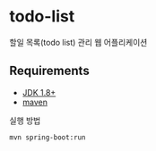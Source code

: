 # todo-list
할일 목록(todo list) 관리 웹 어플리케이션

## Requirements
- [JDK 1.8+](https://www.oracle.com/technetwork/java/javase/downloads/jdk8-downloads-2133151.html)
- [maven](https://maven.apache.org)

실행 방법
```
mvn spring-boot:run
```
